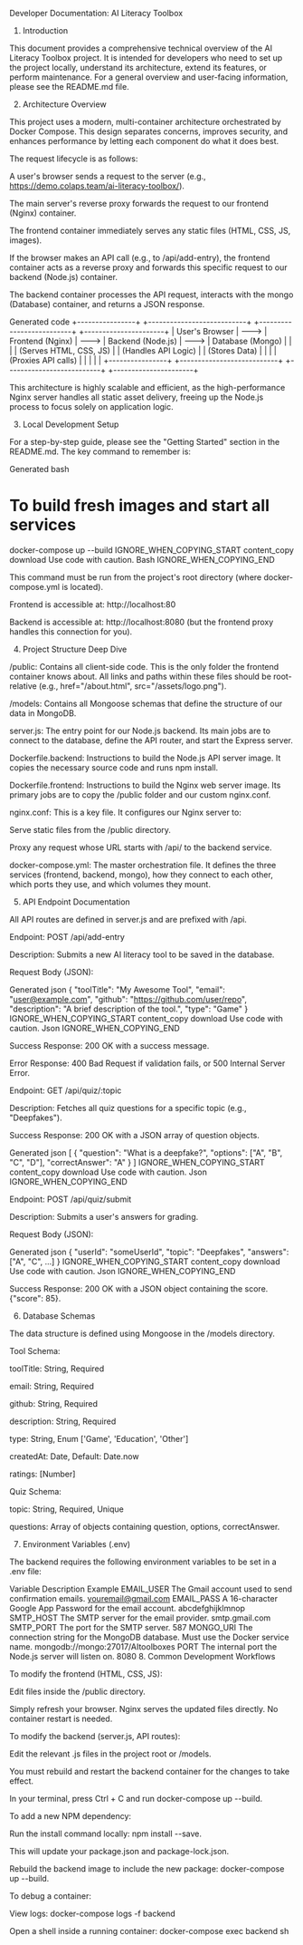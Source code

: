 
Developer Documentation: AI Literacy Toolbox
1. Introduction

This document provides a comprehensive technical overview of the AI Literacy Toolbox project. It is intended for developers who need to set up the project locally, understand its architecture, extend its features, or perform maintenance. For a general overview and user-facing information, please see the README.md file.

2. Architecture Overview

This project uses a modern, multi-container architecture orchestrated by Docker Compose. This design separates concerns, improves security, and enhances performance by letting each component do what it does best.

The request lifecycle is as follows:

A user's browser sends a request to the server (e.g., https://demo.colaps.team/ai-literacy-toolbox/).

The main server's reverse proxy forwards the request to our frontend (Nginx) container.

The frontend container immediately serves any static files (HTML, CSS, JS, images).

If the browser makes an API call (e.g., to /api/add-entry), the frontend container acts as a reverse proxy and forwards this specific request to our backend (Node.js) container.

The backend container processes the API request, interacts with the mongo (Database) container, and returns a JSON response.

Generated code
+----------------+      +---------------------------+      +--------------------------+      +----------------------+
| User's Browser | ---> |   Frontend (Nginx)        | ---> |   Backend (Node.js)      | ---> |   Database (Mongo)   |
|                |      |   (Serves HTML, CSS, JS)  |      |   (Handles API Logic)    |      |   (Stores Data)      |
|                |      |   (Proxies API calls)     |      |                          |      |                      |
+----------------+      +---------------------------+      +--------------------------+      +----------------------+


This architecture is highly scalable and efficient, as the high-performance Nginx server handles all static asset delivery, freeing up the Node.js process to focus solely on application logic.

3. Local Development Setup

For a step-by-step guide, please see the "Getting Started" section in the README.md. The key command to remember is:

Generated bash
# To build fresh images and start all services
docker-compose up --build
IGNORE_WHEN_COPYING_START
content_copy
download
Use code with caution.
Bash
IGNORE_WHEN_COPYING_END

This command must be run from the project's root directory (where docker-compose.yml is located).

Frontend is accessible at: http://localhost:80

Backend is accessible at: http://localhost:8080 (but the frontend proxy handles this connection for you).

4. Project Structure Deep Dive

/public: Contains all client-side code. This is the only folder the frontend container knows about. All links and paths within these files should be root-relative (e.g., href="/about.html", src="/assets/logo.png").

/models: Contains all Mongoose schemas that define the structure of our data in MongoDB.

server.js: The entry point for our Node.js backend. Its main jobs are to connect to the database, define the API router, and start the Express server.

Dockerfile.backend: Instructions to build the Node.js API server image. It copies the necessary source code and runs npm install.

Dockerfile.frontend: Instructions to build the Nginx web server image. Its primary jobs are to copy the /public folder and our custom nginx.conf.

nginx.conf: This is a key file. It configures our Nginx server to:

Serve static files from the /public directory.

Proxy any request whose URL starts with /api/ to the backend service.

docker-compose.yml: The master orchestration file. It defines the three services (frontend, backend, mongo), how they connect to each other, which ports they use, and which volumes they mount.

5. API Endpoint Documentation

All API routes are defined in server.js and are prefixed with /api.

Endpoint: POST /api/add-entry

Description: Submits a new AI literacy tool to be saved in the database.

Request Body (JSON):

Generated json
{
  "toolTitle": "My Awesome Tool",
  "email": "user@example.com",
  "github": "https://github.com/user/repo",
  "description": "A brief description of the tool.",
  "type": "Game"
}
IGNORE_WHEN_COPYING_START
content_copy
download
Use code with caution.
Json
IGNORE_WHEN_COPYING_END

Success Response: 200 OK with a success message.

Error Response: 400 Bad Request if validation fails, or 500 Internal Server Error.

Endpoint: GET /api/quiz/:topic

Description: Fetches all quiz questions for a specific topic (e.g., "Deepfakes").

Success Response: 200 OK with a JSON array of question objects.

Generated json
[
  {
    "question": "What is a deepfake?",
    "options": ["A", "B", "C", "D"],
    "correctAnswer": "A"
  }
]
IGNORE_WHEN_COPYING_START
content_copy
download
Use code with caution.
Json
IGNORE_WHEN_COPYING_END

Endpoint: POST /api/quiz/submit

Description: Submits a user's answers for grading.

Request Body (JSON):

Generated json
{
  "userId": "someUserId",
  "topic": "Deepfakes",
  "answers": ["A", "C", ...]
}
IGNORE_WHEN_COPYING_START
content_copy
download
Use code with caution.
Json
IGNORE_WHEN_COPYING_END

Success Response: 200 OK with a JSON object containing the score. {"score": 85}.

6. Database Schemas

The data structure is defined using Mongoose in the /models directory.

Tool Schema:

toolTitle: String, Required

email: String, Required

github: String, Required

description: String, Required

type: String, Enum ['Game', 'Education', 'Other']

createdAt: Date, Default: Date.now

ratings: [Number]

Quiz Schema:

topic: String, Required, Unique

questions: Array of objects containing question, options, correctAnswer.

7. Environment Variables (.env)

The backend requires the following environment variables to be set in a .env file:

Variable	Description	Example
EMAIL_USER	The Gmail account used to send confirmation emails.	youremail@gmail.com
EMAIL_PASS	A 16-character Google App Password for the email account.	abcdefghijklmnop
SMTP_HOST	The SMTP server for the email provider.	smtp.gmail.com
SMTP_PORT	The port for the SMTP server.	587
MONGO_URI	The connection string for the MongoDB database. Must use the Docker service name.	mongodb://mongo:27017/AItoolboxes
PORT	The internal port the Node.js server will listen on.	8080
8. Common Development Workflows

To modify the frontend (HTML, CSS, JS):

Edit files inside the /public directory.

Simply refresh your browser. Nginx serves the updated files directly. No container restart is needed.

To modify the backend (server.js, API routes):

Edit the relevant .js files in the project root or /models.

You must rebuild and restart the backend container for the changes to take effect.

In your terminal, press Ctrl + C and run docker-compose up --build.

To add a new NPM dependency:

Run the install command locally: npm install <package-name> --save.

This will update your package.json and package-lock.json.

Rebuild the backend image to include the new package: docker-compose up --build.

To debug a container:

View logs: docker-compose logs -f backend

Open a shell inside a running container: docker-compose exec backend sh
